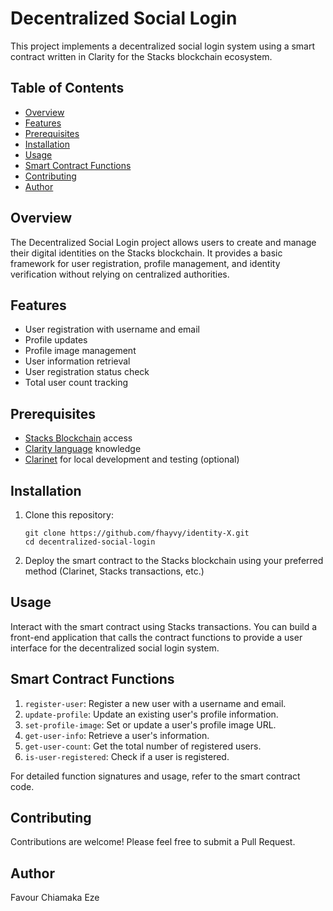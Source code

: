 # Decentralized Social Login

This project implements a decentralized social login system using a smart contract written in Clarity for the Stacks blockchain ecosystem.

## Table of Contents

- [Overview](#overview)
- [Features](#features)
- [Prerequisites](#prerequisites)
- [Installation](#installation)
- [Usage](#usage)
- [Smart Contract Functions](#smart-contract-functions)
- [Contributing](#contributing)
- [Author](#author)

## Overview

The Decentralized Social Login project allows users to create and manage their digital identities on the Stacks blockchain. It provides a basic framework for user registration, profile management, and identity verification without relying on centralized authorities.

## Features

- User registration with username and email
- Profile updates
- Profile image management
- User information retrieval
- User registration status check
- Total user count tracking

## Prerequisites

- [Stacks Blockchain](https://www.stacks.co/) access
- [Clarity language](https://clarity-lang.org/) knowledge
- [Clarinet](https://github.com/hirosystems/clarinet) for local development and testing (optional)

## Installation

1. Clone this repository:
   ```
   git clone https://github.com/fhayvy/identity-X.git
   cd decentralized-social-login
   ```

2. Deploy the smart contract to the Stacks blockchain using your preferred method (Clarinet, Stacks transactions, etc.)

## Usage

Interact with the smart contract using Stacks transactions. You can build a front-end application that calls the contract functions to provide a user interface for the decentralized social login system.

## Smart Contract Functions

1. `register-user`: Register a new user with a username and email.
2. `update-profile`: Update an existing user's profile information.
3. `set-profile-image`: Set or update a user's profile image URL.
4. `get-user-info`: Retrieve a user's information.
5. `get-user-count`: Get the total number of registered users.
6. `is-user-registered`: Check if a user is registered.

For detailed function signatures and usage, refer to the smart contract code.

## Contributing

Contributions are welcome! Please feel free to submit a Pull Request.

## Author

Favour Chiamaka Eze